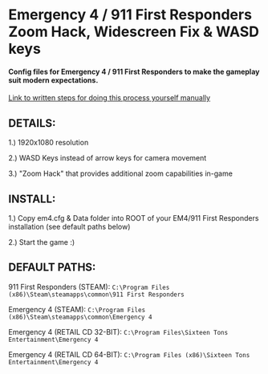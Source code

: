 # Emergency 4 / 911 First Responders Zoom Hack, Widescreen Fix & WASD keys

#### Config files for Emergency 4 / 911 First Responders to make the gameplay suit modern expectations.

[Link to written steps for doing this process yourself manually](https://blog.charlie.onl/emergency-4-911-first-responders-zoom-hack-widescreen-fix)

DETAILS: 
---------
1.) 1920x1080 resolution

2.) WASD Keys instead of arrow keys for camera movement

3.) "Zoom Hack" that provides additional zoom capabilities in-game


INSTALL:
---------
1.) Copy em4.cfg & Data folder into ROOT of your EM4/911 First Responders installation (see default paths below)

2.) Start the game :)

DEFAULT PATHS:
---------
911 First Responders (STEAM): ```C:\Program Files (x86)\Steam\steamapps\common\911 First Responders```

Emergency 4 (STEAM): ```C:\Program Files (x86)\Steam\steamapps\common\Emergency 4```

Emergency 4 (RETAIL CD 32-BIT): ```C:\Program Files\Sixteen Tons Entertainment\Emergency 4```

Emergency 4 (RETAIL CD 64-BIT): ```C:\Program Files (x86)\Sixteen Tons Entertainment\Emergency 4```

